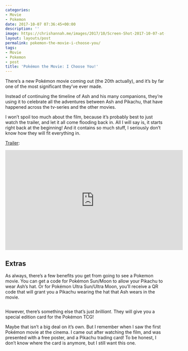 ```yaml
---
categories:
- Movie
- Pokemon
date: 2017-10-07 07:36:45+00:00
description: ''
image: https://chrishannah.me/images/2017/10/Screen-Shot-2017-10-07-at-08.34.10-1.png
layout: layouts/post
permalink: pokemon-the-movie-i-choose-you/
tags:
- Movie
- Pokemon
- post
title: 'Pokémon the Movie: I Choose You!'
---
```


<div class="kg-card-markdown">
<p>There’s a new Pokémon movie coming out (the 20th actually), and it’s by far one of the most significant they’ve ever made.</p>
<p>Instead of continuing the timeline of Ash and his many companions, they’re using it to celebrate all the adventures between Ash and Pikachu, that have happened across the tv-series and the other movies.</p>
<p>I won’t spoil too much about the film, because it’s probably best to just watch the trailer, and let it all come flooding back in. All I will say is, it starts right back at the beginning! And it contains so much stuff, I seriously don’t know how they will fit everything in.</p>
<p><a href="https://www.youtube.com/watch?v=uHzLY27I6w4">Trailer</a>:</p>
<p><iframe src="https://www.youtube.com/embed/uHzLY27I6w4" width="560" height="315" frameborder="0" allowfullscreen="allowfullscreen"></iframe></p>
<h2 id="extras">Extras</h2>
<p>As always, there’s a few benefits you get from going to see a Pokemon movie. You can get a code for Pokémon Sun/Moon to allow your Pikachu to wear Ash’s hat. Or for Pokémon Ultra Sun/Ultra Moon, you&#8217;ll receive a QR code that will grant you a Pikachu wearing the hat that Ash wears in the movie.</p>
<p><img src="https://assets.pokemon.com//assets/cms2-en-uk/img/watch-pokemon-tv/_tiles/movie20/distribution/pokemon-m20-tcg-en.png" alt="" /></p>
<p>However, there’s something else that’s just <em>brilliant</em>. They will give you a special edition card for the Pokémon TCG!</p>
<p>Maybe that isn’t a big deal on it’s own. But I remember when I saw the first Pokémon movie at the cinema. I came out after watching the film, and was presented with a free poster, and a Pikachu trading card! To be honest, I don’t know where the card is anymore, but I still want this one.</p>
</div>
